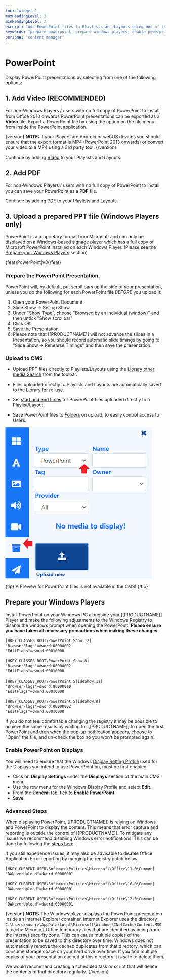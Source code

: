 ```yaml
---
toc: "widgets"
maxHeadingLevel: 3
minHeadingLevel: 2
excerpt: "Add PowerPoint files to Playlists and Layouts using one of the three options available"
keywords: "prepare powerpoint, prepare windows players, enable powerpoint on displays"
persona: "content manager"
---
```


# PowerPoint

Display PowerPoint presentations by selecting from one of the following options:

## 1. Add Video (RECOMMENDED)

For non-Windows Players / users with no full copy of PowerPoint to install, from Office 2010 onwards PowerPoint presentations can be exported as a **Video** file.   Export a PowerPoint file by using the option on the file menu from inside the PowerPoint application. 

{version}
**NOTE:** If your Players are Android or webOS devices you should ensure that the export format is MP4 (PowerPoint 2013 onwards) or convert your video to a MP4 using a 3rd party tool.
{/version}

Continue by adding [Video](media_module_video.html) to your Playlists and Layouts.

## 2. Add PDF

For non-Windows Players / users with no full copy of PowerPoint to install you can save your PowerPoint as a **PDF** file.

Continue by adding [PDF](media_modules_pdf.html) to your Playlists and Layouts.

## 3. Upload a prepared PPT file (Windows Players only)

PowerPoint is a proprietary format from Microsoft and can only be displayed on a Windows-based signage player which has a full copy of Microsoft PowerPoint installed on each Windows Player. (Please see the [Prepare your Windows Players](media_module_powerpoint.html#content-prepare-your-windows-players) section)

{feat}PowerPoint|v3{/feat}

### Prepare the PowerPoint Presentation.

PowerPoint will, by default, put scroll bars up the side of your presentation, unless you do the following for each PowerPoint file *BEFORE* you upload it:

1. Open your PowerPoint Document
2. Slide Show -> Set-up Show
3. Under "Show Type", choose "Browsed by an individual (window)" and then untick "Show scrollbar"
4. Click OK
5. Save the Presentation
6. Please note that [[PRODUCTNAME]] will not advance the slides in a Presentation, so you should record automatic slide timings by going to "Slide Show -> Rehearse Timings" and then save the presentation.

### Upload to CMS

- Upload PPT files directly to Playlists/Layouts using the [Library other media Search](layouts_library_search.html) from the toolbar.

- Files uploaded directly to Playlists and Layouts are automatically saved to the [Library](media_library.html) for re-use.
- Set [start and end times](layouts_library_search#content-expiry-dates) for PowerPoint files uploaded directly to a Playlist/Layout.
- Save PowerPoint files to [Folders](tour_folders.html#content-saving-to-folders) on upload, to easily control access to Users.

![PowerPoint](img/v4_media_module_powerpoint.png)



{tip}
A Preview for PowerPoint files is not available in the CMS!
{/tip}

## Prepare your Windows Players

Install PowerPoint on your Windows PC alongside your [[PRODUCTNAME]] Player and make the following adjustments to the Windows Registry to disable the windows prompt when opening the PowerPoint. **Please ensure you have taken all necessary precautions when making these changes**.

```registry
[HKEY_CLASSES_ROOT\PowerPoint.Show.12]
"BrowserFlags"=dword:00000002
"EditFlags"=dword:00010000

[HKEY_CLASSES_ROOT\PowerPoint.Show.8]
"BrowserFlags"=dword:00000002
"EditFlags"=dword:00010000

[HKEY_CLASSES_ROOT\PowerPoint.SlideShow.12]
"BrowserFlags"=dword:800000a0
"EditFlags"=dword:00010000

[HKEY_CLASSES_ROOT\PowerPoint.SlideShow.8]
"BrowserFlags"=dword:00000002
"EditFlags"=dword:00010000
```

If you do not feel comfortable changing the registry it may be possible to achieve the same results by waiting for [[PRODUCTNAME]] to open the first PowerPoint and then when the pop-up notification appears, choose to "Open" the file, and un-check the box so you won't be prompted again.

### Enable PowerPoint on Displays

You will need to ensure that the Windows [Display Setting Profile](displays_settings) used for the Displays you intend to use PowerPoint on, must be first enabled:

- Click on **Display Settings** under the **Displays** section of the main CMS menu.
- Use the row menu for the Windows Display Profile and select **Edit**.
- From the **General** tab, tick to **Enable PowerPoint**.
- **Save**.

### Advanced Steps

When displaying PowerPoint, [[PRODUCTNAME]] is relying on Windows and PowerPoint to display the content. This means that error capture and reporting is outside the control of [[PRODUCTNAME]]. To mitigate any issues we recommend disabling Windows error notifications. This can be done by following the [steps here](https://www.lifewire.com/how-do-i-disable-error-reporting-in-windows-2626074). 

If you still experience issues, it may also be advisable to disable Office Application Error reporting by merging the registry patch below.

```reg
[HKEY_CURRENT_USER\Software\Policies\Microsoft\Office\11.0\Common]
"DWNeverUpload"=dword:00000001

[HKEY_CURRENT_USER\Software\Policies\Microsoft\Office\10.0\Common]
"DWNeverUpload"=dword:00000001

[HKEY_CURRENT_USER\Software\Policies\Microsoft\Office\12.0\Common]
"DWNeverUpload"=dword:00000001
```

{version}
**NOTE:** The Windows player displays the PowerPoint presentation inside an Internet Explorer container. Internet Explorer uses the directory
`C:\Users\<user>\AppData\Local\Microsoft\Windows\INetCache\Content.MSO` to cache Microsoft Office temporary files that are identified as being from the Internet security zone. This can cause multiple copies of the presentation to be saved to this directory over time. Windows does not automatically remove the cached duplicates from that directory, which can consume storage space on your hard drive over time. If you find multiple copies of your presentation cached at this directory it is safe to delete them. 

We would recommend creating a scheduled task or script that will delete the contents of that directory regularly.
{/version}






